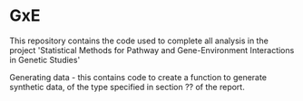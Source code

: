 # GxE
This repository contains the code used to complete all analysis in the project 'Statistical Methods for Pathway and Gene-Environment
Interactions in Genetic Studies'

Generating data - this contains code to create a function to generate synthetic data, of the type specified in section ?? of the report.
